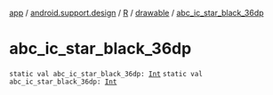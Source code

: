 [app](../../../index.md) / [android.support.design](../../index.md) / [R](../index.md) / [drawable](index.md) / [abc_ic_star_black_36dp](./abc_ic_star_black_36dp.md)

# abc_ic_star_black_36dp

`static val abc_ic_star_black_36dp: `[`Int`](https://kotlinlang.org/api/latest/jvm/stdlib/kotlin/-int/index.html)
`static val abc_ic_star_black_36dp: `[`Int`](https://kotlinlang.org/api/latest/jvm/stdlib/kotlin/-int/index.html)